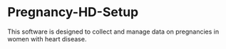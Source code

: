 # Pregnancy-HD-Setup
This software is designed to collect and manage data on pregnancies in women with heart disease.
